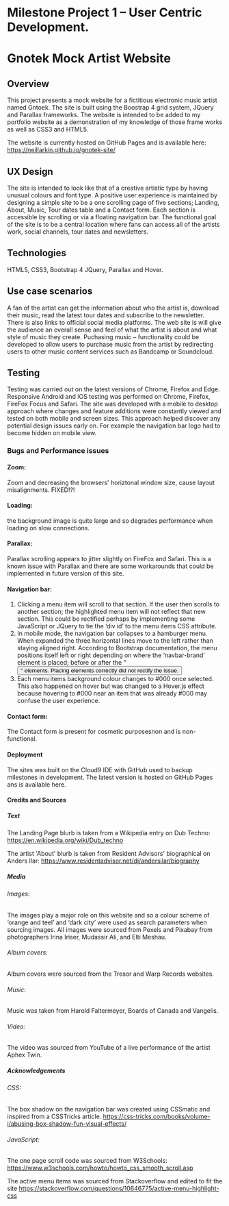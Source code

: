 # Milestone Project 1 – User Centric Development.
# Gnotek Mock Artist Website

## Overview
This project presents a mock website for a fictitious electronic music artist named Gntoek. 
The site is built using the Boostrap 4 grid system, JQuery and Parallax frameworks. 
The website is intended to be added to my portfolio website as a demonstration of my knowledge of those frame works as well as CSS3 and HTML5.

The website is currently hosted on GitHub Pages and is available here: https://neillarkin.github.io/gnotek-site/

## UX Design
The site is intended to look like that of a creative artistic type by having unusual colours and font type. 
A positive user experience is maintained by designing a simple site to be a one scrolling page of five sections; Landing, About, Music, Tour dates table and a Contact form. 
Each section is accessible by scrolling or via a floating navigation bar. The functional goal of the site is to be a central location where fans can access all of the artists work, social channels, tour dates and newsletters.

## Technologies
HTML5, CSS3, Bootstrap 4 JQuery, Parallax and Hover.

## Use case scenarios
A fan of the artist can get the information about who the artist is, download their music, read the latest tour dates and subscribe to the newsletter. 
There is also links to official social media platforms. The web site is will give the audience an overall sense and feel of what the artist is about and what style of music they create.
Puchasing music – functionality could be developed to allow users to purchase music from the artist by redirecting users to other music content services such as Bandcamp or Soundcloud.

## Testing
Testing was carried out on the latest versions of Chrome, Firefox and Edge. Responsive Android and iOS testing was performed on Chrome, Firefox, FireFox Focus and Safari.
The site was developed with a mobile to desktop approach where changes and feature additions were  constantly viewed and tested on both mobile and screen sizes. This approach helped discover any potential design issues early on. 
For example the navigation bar logo had to become hidden on mobile view.

### Bugs and  Performance issues
#### Zoom:
Zoom and decreasing the browsers' horiztonal window size, cause layout misalignments. FIXED!?!
#### Loading:
the background image is quite large and so degrades performance when loading on slow connections.
#### Parallax:
Parallax scrolling appears to jitter slightly on FireFox and Safari. This is a known issue with Parallax and there are some workarounds that could be implemented in future version of this site.

#### Navigation bar:
1) Clicking a menu item will scroll to that section. If the user then scrolls to another section; the highlighted menu item will not reflect that new section. This could be rectified perhaps by implementing some JavaScript or JQuery to tie the ‘div id’ to the menu items CSS attribute.
2) In mobile mode, the navigation bar collapses to a hamburger menu. When expanded the   three horizontal lines move to the left rather than staying aligned right. According to Bootstrap documentation, the menu positions itself left or right depending on where the ‘navbar-brand’  element is placed;  before or after the "<button>" elements. Placing elements correctly did not rectify the issue.
3) Each menu items background colour changes to #000 once selected. This also happened on hover but was changed to a Hover.js effect because hovering to #000 near an item that was already #000 may confuse the user experience.

#### Contact form:
The Contact form is present for cosmetic purposesnon and is non-functional.

#### Deployment
The sites was built on the Cloud9 IDE with GitHub used to backup milestones in development. The latest version is hosted on GitHub Pages ans is available here.

#### Credits and Sources

##### Text
The Landing Page blurb is taken from a Wikipedia entry on Dub Techno:
https://en.wikipedia.org/wiki/Dub_techno

The artist 'About' blurb is taken from Resident Advisors' biographical on Anders Ilar:
https://www.residentadvisor.net/dj/andersilar/biography

##### Media
###### Images:
The images play a major role on this website and so a colour scheme of ‘orange and teel’  and ‘dark city’ were used as search parameters when sourcing images. All images were sourced from Pexels and Pixabay from photographers Irina Iriser, Mudassir Ali, and Elti Meshau. 

###### Album covers:
Album covers were sourced from the Tresor and Warp Records websites.

###### Music:
Music was taken from Harold Faltermeyer, Boards of Canada and Vangelis.

###### Video:
The video was sourced from YouTube of a live performance of the artist Aphex Twin.

##### Acknowledgements
###### CSS:
The box shadow on the navigation bar was created using CSSmatic and inspired from a CSSTricks article. https://css-tricks.com/books/volume-i/abusing-box-shadow-fun-visual-effects/ 


###### JavaScript:
The one page scroll code was sourced from W3Schools: https://www.w3schools.com/howto/howto_css_smooth_scroll.asp

The active menu items was sourced from Stackoverflow and edited to fit the site
https://stackoverflow.com/questions/10646775/active-menu-highlight-css 